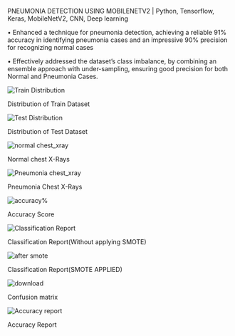 PNEUMONIA DETECTION USING MOBILENETV2 | Python, Tensorflow, Keras, MobileNetV2, CNN, Deep learning

• Enhanced a technique for pneumonia detection, achieving a reliable 91% accuracy in identifying pneumonia cases
and an impressive 90% precision for recognizing normal cases

• Effectively addressed the dataset’s class imbalance, by combining an ensemble approach with under-sampling,
ensuring good precision for both Normal and Pneumonia Cases.


![Train Distribution](https://github.com/wizfury/PNEUMONIA-DETECTION-USING-CHEST-XRAYS/assets/68225960/34741053-b341-415b-9f15-410311f2689e)

Distribution of Train Dataset



![Test Distribution](https://github.com/wizfury/PNEUMONIA-DETECTION-USING-CHEST-XRAYS/assets/68225960/326297f4-4ef2-4a56-bf4c-4bc2ba1e2285)

Distribution of Test Dataset



![normal chest_xray](https://github.com/wizfury/PNEUMONIA-DETECTION-USING-CHEST-XRAYS/assets/68225960/741f5703-4ef9-4714-8fae-80dd86900e49)

Normal chest X-Rays



![Pneumonia chest_xray](https://github.com/wizfury/PNEUMONIA-DETECTION-USING-CHEST-XRAYS/assets/68225960/7211d4ff-e6cf-43cb-9c45-50f63463658b)

Pneumonia Chest X-Rays



![accuracy%](https://github.com/wizfury/PNEUMONIA-DETECTION-USING-CHEST-XRAYS/assets/68225960/4c1af501-6a50-4dee-b384-cb271b397885)

Accuracy Score



![Classification Report](https://github.com/wizfury/PNEUMONIA-DETECTION-USING-CHEST-XRAYS/assets/68225960/7d6b5731-d811-4dfe-9c8d-a97535b77187)

Classification Report(Without applying SMOTE)



![after smote](https://github.com/wizfury/PNEUMONIA-DETECTION-USING-CHEST-XRAYS/assets/68225960/786a0a9e-0bec-4fd8-9880-8250aba31240)

Classification Report(SMOTE APPLIED)




![download](https://github.com/wizfury/PNEUMONIA-DETECTION-USING-MOBILENETV2/assets/68225960/a0ad33b1-c6dd-447b-9730-c59e67e7a83a)

Confusion matrix




![Accuracy report](https://github.com/wizfury/PNEUMONIA-DETECTION-USING-CHEST-XRAYS/assets/68225960/9e44b130-abf7-4a2e-bc52-b8ef2884aeb8)

Accuracy Report
